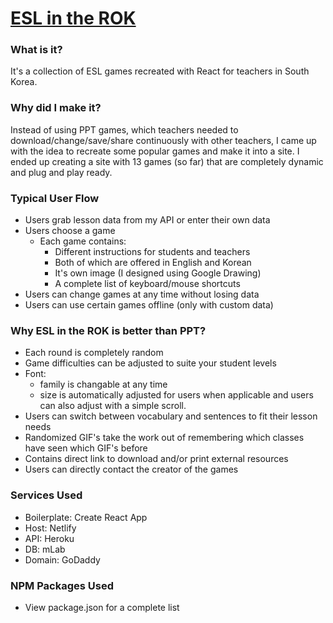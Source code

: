 # [ESL in the ROK](https://www.eslintherok.com)

### What is it?
It's a collection of ESL games recreated with React for teachers in South Korea.

### Why did I make it?
Instead of using PPT games, which teachers needed to download/change/save/share continuously with other teachers, I came up with the idea to recreate some popular games and make it into a site. I ended up creating a site with 13 games (so far) that are completely dynamic and plug and play ready.

### Typical User Flow
- Users grab lesson data from my API or enter their own data
- Users choose a game
  - Each game contains:
    - Different instructions for students and teachers
    - Both of which are offered in English and Korean
    - It's own image (I designed using Google Drawing)
    - A complete list of keyboard/mouse shortcuts
- Users can change games at any time without losing data
- Users can use certain games offline (only with custom data)

### Why ESL in the ROK is better than PPT?
- Each round is completely random
- Game difficulties can be adjusted to suite your student levels
- Font:
  - family is changable at any time
  - size is automatically adjusted for users when applicable and users can also adjust with a simple scroll.
- Users can switch between vocabulary and sentences to fit their lesson needs
- Randomized GIF's take the work out of remembering which classes have seen which GIF's before
- Contains direct link to download and/or print external resources
- Users can directly contact the creator of the games

### Services Used
- Boilerplate: Create React App
- Host: Netlify
- API: Heroku
- DB: mLab
- Domain: GoDaddy

### NPM Packages Used
- View package.json for a complete list
